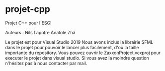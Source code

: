 # projet-cpp
Projet C++ pour l'ESGI

Auteurs :
Nils Lapotre
Anatole Zhâ

Le projet est pour Visual Studio 2019
Nous avons inclus la librairie SFML dans le projet pour pouvoir le lancer plus facilement, d'où la taille importante du repository.
Vous pouvez ouvrir le ZaxxonProject.vcxproj pour executer le projet dans visual studio.
Si vous avez la moindre question n'hésitez pas à nous contacter par mail.
